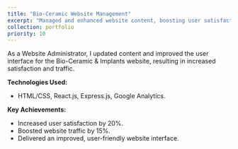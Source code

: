```yaml
---
title: "Bio-Ceramic Website Management"
excerpt: "Managed and enhanced website content, boosting user satisfaction and traffic."
collection: portfolio
priority: 10
---
```


As a Website Administrator, I updated content and improved the user interface for the Bio-Ceramic & Implants website, resulting in increased satisfaction and traffic.

**Technologies Used:**

- HTML/CSS, React.js, Express.js, Google Analytics.

**Key Achievements:**

- Increased user satisfaction by 20%.
- Boosted website traffic by 15%.
- Delivered an improved, user-friendly website interface.
